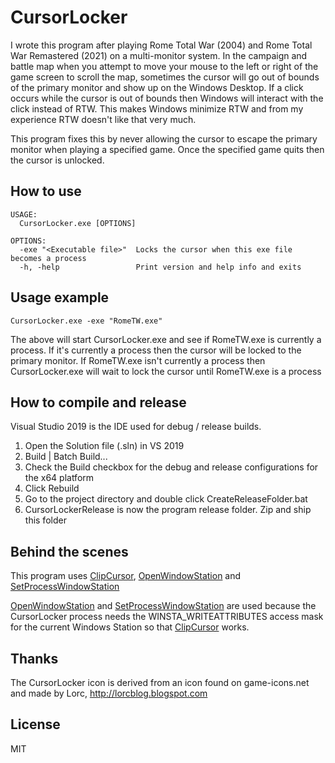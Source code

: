 # CursorLocker

I wrote this program after playing Rome Total War (2004) and Rome Total War Remastered (2021) on 
a multi-monitor system. In the campaign and battle map when you attempt to move your mouse to the left 
or right of the game screen to scroll the map, sometimes the cursor will go out of bounds of the primary monitor
and show up on the Windows Desktop. If a click occurs while the cursor is out of bounds then Windows
will interact with the click instead of RTW. This makes Windows minimize RTW and from my experience RTW doesn't
like that very much. 

This program fixes this by never allowing the cursor to escape the primary monitor when
playing a specified game. Once the specified game quits then the cursor is unlocked.
 
## How to use
```
USAGE:
  CursorLocker.exe [OPTIONS]
  
OPTIONS:
  -exe "<Executable file>"	Locks the cursor when this exe file becomes a process
  -h, -help					Print version and help info and exits 
```

## Usage example
```
CursorLocker.exe -exe "RomeTW.exe"
```
The above will start CursorLocker.exe and see if RomeTW.exe is currently a process. If it's currently a process then the cursor will be locked to the primary monitor.
If RomeTW.exe isn't currently a process then CursorLocker.exe will wait to lock the cursor until RomeTW.exe is a process

## How to compile and release
Visual Studio 2019 is the IDE used for debug / release builds.
1. Open the Solution file (.sln) in VS 2019
2. Build | Batch Build...
3. Check the Build checkbox for the debug and release configurations for the x64 platform
4. Click Rebuild
5. Go to the project directory and double click CreateReleaseFolder.bat
6. CursorLockerRelease is now the program release folder. Zip and ship this folder

## Behind the scenes
This program uses [ClipCursor](https://docs.microsoft.com/en-us/windows/win32/api/winuser/nf-winuser-clipcursor?f1url=%3FappId%3DDev16IDEF1%26l%3DEN-US%26k%3Dk(WINUSER%252FClipCursor);k(ClipCursor);k(DevLang-C%252B%252B);k(TargetOS-Windows)%26rd%3Dtrue), [OpenWindowStation](https://docs.microsoft.com/en-us/windows/win32/api/winuser/nf-winuser-openwindowstationa?redirectedfrom=MSDN&f1url=%3FappId%3DDev16IDEF1%26l%3DEN-US%26k%3Dk(WINUSER%252FOpenWindowStation);k(OpenWindowStation);k(DevLang-C%252B%252B);k(TargetOS-Windows)%26rd%3Dtrue) and [SetProcessWindowStation](https://docs.microsoft.com/en-us/windows/win32/api/winuser/nf-winuser-setprocesswindowstation)

[OpenWindowStation](https://docs.microsoft.com/en-us/windows/win32/api/winuser/nf-winuser-openwindowstationa?redirectedfrom=MSDN&f1url=%3FappId%3DDev16IDEF1%26l%3DEN-US%26k%3Dk(WINUSER%252FOpenWindowStation);k(OpenWindowStation);k(DevLang-C%252B%252B);k(TargetOS-Windows)%26rd%3Dtrue) and [SetProcessWindowStation](https://docs.microsoft.com/en-us/windows/win32/api/winuser/nf-winuser-setprocesswindowstation) are used because the CursorLocker process needs the WINSTA_WRITEATTRIBUTES access mask for the current Windows Station so that [ClipCursor](https://docs.microsoft.com/en-us/windows/win32/api/winuser/nf-winuser-clipcursor?f1url=%3FappId%3DDev16IDEF1%26l%3DEN-US%26k%3Dk(WINUSER%252FClipCursor);k(ClipCursor);k(DevLang-C%252B%252B);k(TargetOS-Windows)%26rd%3Dtrue) works.

## Thanks
The CursorLocker icon is derived from an icon found on game-icons.net and made by Lorc, http://lorcblog.blogspot.com
 
## License
MIT
